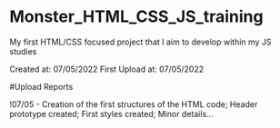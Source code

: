# Monster_HTML_CSS_JS_training

My first HTML/CSS focused project that I aim to develop within my JS studies 

Created at: 07/05/2022 First Upload at: 07/05/2022

#Upload Reports

!07/05 - Creation of the first structures of the HTML code; Header prototype created; First styles created; Minor details...
